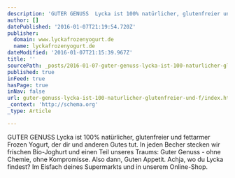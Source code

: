 ```yaml
---
description: 'GUTER GENUSS  Lycka ist 100% natürlicher, glutenfreier und fettarmer Frozen Yogurt, der dir und anderen Gutes tut. In jeden Becher stecken wir frischen Bio-Jogh'
author: []
datePublished: '2016-01-07T21:19:54.720Z'
publisher:
  domain: www.lyckafrozenyogurt.de
  name: lyckafrozenyogurt.de
dateModified: '2016-01-07T21:15:39.967Z'
title: ''
sourcePath: _posts/2016-01-07-guter-genuss-lycka-ist-100-naturlicher-glutenfreier-und-f.md
published: true
inFeed: true
hasPage: true
inNav: false
url: guter-genuss-lycka-ist-100-naturlicher-glutenfreier-und-f/index.html
_context: 'http://schema.org'
_type: Article

---
```

GUTER GENUSS Lycka ist 100% natürlicher, glutenfreier und fettarmer Frozen Yogurt, der dir und anderen Gutes tut. In jeden Becher stecken wir frischen Bio-Joghurt und einen Teil unseres Traums: Guter Genuss - ohne Chemie, ohne Kompromisse. Also dann, Guten Appetit. Achja, wo du Lycka findest? Im Eisfach deines Supermarkts und in unserem Online-Shop.